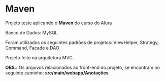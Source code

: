 # Maven

Projeto teste aplicando o <b>Maven</b> do curso do Alura <br/>

Banco de Dados: MySQL.<br/>

Foram utilizados os seguintes padrões de projetos: ViewHelper, Strategy, Command, Facade e DAO<br/>

Projeto feito na arquitetura MVC.

<b>OBS.:</b> Os arquivos relacionados ao front-end do projeto, se encontram no seguinte caminho: <b>src/main/webapp/Anotações</b> <br/>